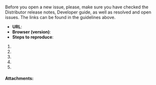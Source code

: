 Before you open a new issue, please, make sure you have checked the Distributor release notes, Developer guide, as well as resolved and open issues. The links can be found in the guidelines above. 
 
<!-- Description of the issue: -->
 
 
<!-- Structured issue report: -->
 
- **URL**: 
- **Browser (version)**: 
- **Steps to reproduce**: 
1. 
2. 
3. 
4. 
5. 
 
<!-- Provide the code or the screenshots in the field below: -->
#### Attachments:
